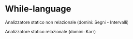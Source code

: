 # While-language
Analizzatore statico non relazionale (domini: Segni - Intervalli)

Analizzatore statico relazionale (domini: Karr)
